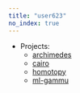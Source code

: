 ```yaml
---
title: "user623"
no_index: true
---
```


* Projects:
  * [archimedes](/projects/archimedes/)
  * [cairo](/projects/cairo/)
  * [homotopy](/projects/homotopy/)
  * [ml-gammu](/projects/ml-gammu/)
